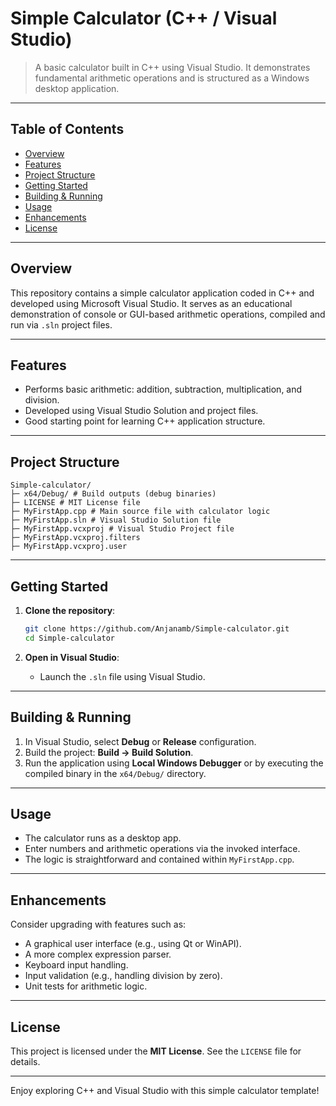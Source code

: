 # Simple Calculator (C++ / Visual Studio)

> A basic calculator built in C++ using Visual Studio. It demonstrates fundamental arithmetic operations and is structured as a Windows desktop application.

---

## Table of Contents

- [Overview](#overview)  
- [Features](#features)  
- [Project Structure](#project-structure)  
- [Getting Started](#getting-started)  
- [Building & Running](#building--running)  
- [Usage](#usage)  
- [Enhancements](#enhancements)  
- [License](#license)  

---

## Overview

This repository contains a simple calculator application coded in C++ and developed using Microsoft Visual Studio. It serves as an educational demonstration of console or GUI-based arithmetic operations, compiled and run via `.sln` project files.

---

## Features

- Performs basic arithmetic: addition, subtraction, multiplication, and division.
- Developed using Visual Studio Solution and project files.
- Good starting point for learning C++ application structure.

---

## Project Structure
```
Simple-calculator/
├─ x64/Debug/ # Build outputs (debug binaries)
├─ LICENSE # MIT License file
├─ MyFirstApp.cpp # Main source file with calculator logic
├─ MyFirstApp.sln # Visual Studio Solution file
├─ MyFirstApp.vcxproj # Visual Studio Project file
├─ MyFirstApp.vcxproj.filters
├─ MyFirstApp.vcxproj.user
```


---

## Getting Started

1. **Clone the repository**:
    ```bash
    git clone https://github.com/Anjanamb/Simple-calculator.git
    cd Simple-calculator
    ```

2. **Open in Visual Studio**:
   - Launch the `.sln` file using Visual Studio.

---

## Building & Running

1. In Visual Studio, select **Debug** or **Release** configuration.
2. Build the project: **Build → Build Solution**.
3. Run the application using **Local Windows Debugger** or by executing the compiled binary in the `x64/Debug/` directory.

---

## Usage

- The calculator runs as a desktop app.
- Enter numbers and arithmetic operations via the invoked interface.
- The logic is straightforward and contained within `MyFirstApp.cpp`.

---

## Enhancements

Consider upgrading with features such as:

- A graphical user interface (e.g., using Qt or WinAPI).
- A more complex expression parser.
- Keyboard input handling.
- Input validation (e.g., handling division by zero).
- Unit tests for arithmetic logic.

---

## License

This project is licensed under the **MIT License**. See the `LICENSE` file for details.

---

Enjoy exploring C++ and Visual Studio with this simple calculator template!

